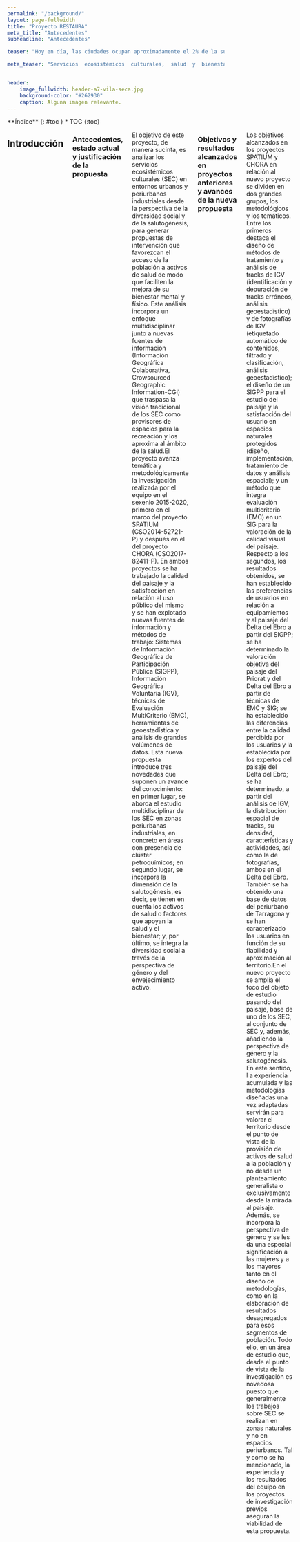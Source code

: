 ```yaml
---
permalink: "/background/"
layout: page-fullwidth
title: "Proyecto RESTAURA"
meta_title: "Antecedentes"
subheadline: "Antecedentes"

teaser: "Hoy en día, las ciudades ocupan aproximadamente el 2% de la superficie de la Tierra, pero en ellas vive más de la mitad de la población mundial. Entre los aspectos positivos de las aglomeraciones urbanas cabe  destacar  el  hecho  de  que  ofrecen  mayores  oportunidades  de  trabajo  y  mayor  accesibilidad  a  servicios y equipamientos. A estos aspectos positivos es necesario añadir otros de carácter negativo, entre los que destacan la contaminación atmosférica, acústica o un estilo de vida caracterizado por el sedentarismo  y  la  inactividad  física..."

meta_teaser: "Servicios  ecosistémicos  culturales,  salud  y  bienestar  en  zonas  urbanas y periurbanas con clústeres petroquímicos."


header:
    image_fullwidth: header-a7-vila-seca.jpg
    background-color: "#262930"
    caption: Alguna imagen relevante.
---
```


<!--more-->

<div class="row">
<div class="medium-4 medium-push-8 columns" markdown="1">
<div class="panel radius" markdown="1">
**Índice**
{: #toc }
*  TOC
{:toc}
</div>
</div><!-- /.medium-4.columns -->



<div class="medium-8 medium-pull-4 columns" markdown="1">



## Introducción

### Antecedentes, estado actual y justificación de la propuesta

El objetivo de este proyecto, de manera sucinta, es analizar los servicios ecosistémicos culturales (SEC) en  entornos  urbanos  y  periurbanos  industriales  desde  la  perspectiva  de  la  diversidad  social  y  de  la  salutogénesis,  para  generar  propuestas  de  intervención  que  favorezcan  el  acceso  de  la  población  a  activos de salud de modo que faciliten la mejora de su bienestar mental y físico. Este análisis incorpora un   enfoque   multidisciplinar   junto   a   nuevas   fuentes   de   información   (Información   Geográfica   Colaborativa, Crowsourced Geographic Information-CGI) que traspasa la visión tradicional de los SEC como provisores de espacios para la recreación y los aproxima al ámbito de la salud.El  proyecto  avanza  temática  y  metodológicamente  la  investigación  realizada  por  el  equipo  en  el  sexenio 2015-2020,  primero  en  el  marco  del  proyecto  SPATIUM  (CSO2014-52721-P)  y  después  en  el  del proyecto CHORA (CSO2017-82411-P). En ambos proyectos se ha trabajado la calidad del paisaje y la satisfacción en relación al uso público del mismo y se han explotado nuevas fuentes de información y   métodos   de   trabajo:   Sistemas   de   Información   Geográfica   de   Participación   Pública   (SIGPP),   Información Geográfica Voluntaria (IGV), técnicas de Evaluación MultiCriterio (EMC), herramientas de geoestadística  y  análisis  de  grandes  volúmenes  de  datos.  Esta  nueva  propuesta  introduce  tres  novedades  que  suponen  un  avance  del  conocimiento:  en  primer  lugar,  se  aborda  el  estudio  multidisciplinar de los SEC en zonas periurbanas industriales, en concreto en áreas con presencia  de  clúster  petroquímicos;  en  segundo  lugar,  se  incorpora  la  dimensión  de  la  salutogénesis,  es  decir,  se  tienen en cuenta los activos de salud o factores que apoyan la salud y el bienestar; y, por último, se integra la diversidad social a través de la perspectiva de género y del envejecimiento activo.


### Objetivos y resultados alcanzados en proyectos anteriores y avances de la nueva propuesta

Los objetivos alcanzados en los proyectos SPATIUM y CHORA en relación al nuevo proyecto se dividen en dos  grandes  grupos,  los  metodológicos  y  los  temáticos.  Entre  los  primeros  destaca el  diseño  de  métodos  de  tratamiento  y  análisis  de  tracks de IGV  (identificación  y  depuración  de  tracks  erróneos, análisis  geoestadístico)  y  de  fotografías  de IGV  (etiquetado  automático  de  contenidos,  filtrado  y  clasificación, análisis geoestadístico); el diseño de un SIGPP para el estudio del paisaje y la satisfacción del usuario en espacios naturales protegidos (diseño, implementación, tratamiento de datos y análisis espacial); y un método que integra evaluación multicriterio (EMC) en un SIG para la valoración de la calidad  visual  del  paisaje.  Respecto  a  los  segundos,  los  resultados  obtenidos,  se  han  establecido  las  preferencias de usuarios en relación a equipamientos y al paisaje del Delta del Ebro a partir del SIGPP; se ha determinado la valoración objetiva del paisaje del Priorat y del Delta del Ebro a partir de técnicas de  EMC  y  SIG;  se  ha  establecido  las  diferencias  entre  la  calidad  percibida  por  los  usuarios  y  la  establecida por los expertos del paisaje del Delta del Ebro; se ha determinado,  a partir del análisis de IGV,  la  distribución  espacial  de  tracks,  su  densidad,  características  y  actividades,  así  como  la  de  fotografías,  ambos en el Delta del Ebro. También se ha obtenido una base de datos del periurbano de Tarragona y se han caracterizado los usuarios en función de su fiabilidad y aproximación al territorio.En el nuevo proyecto se amplía el foco del objeto de estudio pasando del paisaje, base de uno de los SEC,  al  conjunto  de  SEC  y,  además,  añadiendo  la  perspectiva  de  género  y  la  salutogénesis.  En  este  sentido,  l a  experiencia  acumulada  y  las  metodologías  diseñadas  una  vez  adaptadas  servirán  para valorar el territorio desde el punto de vista de la provisión de activos de salud a la población y no desde un  planteamiento  generalista  o  exclusivamente  desde  la  mirada  al  paisaje.  Además,  se  incorpora  la  perspectiva de género y se les da una especial significación a las mujeres y a los mayores tanto en el diseño de metodologías, como en la elaboración de resultados desagregados para esos segmentos de población. Todo ello, en un área de estudio que, desde el punto de vista de la investigación es novedosa puesto  que  generalmente  los  trabajos  sobre  SEC  se  realizan  en  zonas  naturales  y  no  en  espacios  periurbanos. Tal y como se ha mencionado, la experiencia y los resultados del equipo en los proyectos de investigación previos aseguran la viabilidad de esta propuesta.




</div><!-- /.medium-8.columns -->
</div><!-- /.row -->

